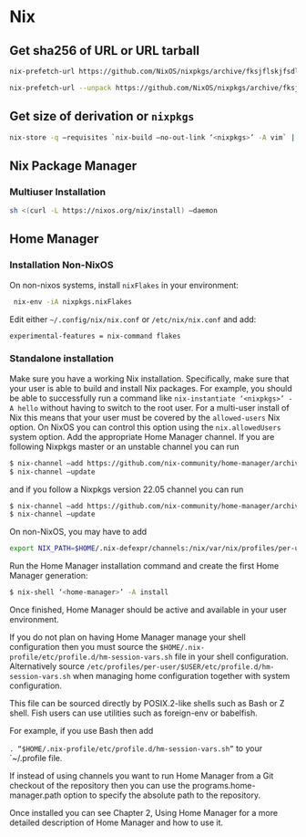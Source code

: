 # Nix

## Get sha256 of URL or URL tarball

```bash
nix-prefetch-url https://github.com/NixOS/nixpkgs/archive/fksjflskjfsdlfkjslksjfsdlfkjdsj
```

```bash
nix-prefetch-url --unpack https://github.com/NixOS/nixpkgs/archive/fksjflskjfsdlfkjslksjflfk.tar.gz
```

## Get size of derivation or `nixpkgs`

```bash
nix-store -q —requisites `nix-build —no-out-link ‘<nixpkgs>’ -A vim` | sort -uf | xargs du -ch | tail -1
```

## Nix Package Manager

### Multiuser Installation

```bash
sh <(curl -L https://nixos.org/nix/install) —daemon
```
## Home Manager 

### Installation Non-NixOS

On non-nixos systems, install `nixFlakes` in your environment:

```bash
 nix-env -iA nixpkgs.nixFlakes
```

Edit either `~/.config/nix/nix.conf` or `/etc/nix/nix.conf` and add:

```
experimental-features = nix-command flakes
```

### Standalone installation

Make sure you have a working Nix installation. Specifically, make sure that your user is able to build and install Nix packages. For example, you should be able to successfully run a command like `nix-instantiate ‘<nixpkgs>’ -A hello` without having to switch to the root user. For a multi-user install of Nix this means that your user must be covered by the `allowed-users` Nix option. On NixOS you can control this option using the `nix.allowedUsers` system option.
Add the appropriate Home Manager channel. If you are following Nixpkgs master or an unstable channel you can run

```bash
$ nix-channel —add https://github.com/nix-community/home-manager/archive/master.tar.gz home-manager
$ nix-channel —update
```
and if you follow a Nixpkgs version 22.05 channel you can run

```bash
$ nix-channel —add https://github.com/nix-community/home-manager/archive/release-22.05.tar.gz home-manager
$ nix-channel —update
```
On non-NixOS, you may have to add

```bash
export NIX_PATH=$HOME/.nix-defexpr/channels:/nix/var/nix/profiles/per-user/root/channels${NIX_PATH:+:$NIX_PATH}
```
Run the Home Manager installation command and create the first Home Manager generation:

```bash
$ nix-shell ‘<home-manager>’ -A install
```
Once finished, Home Manager should be active and available in your user environment.

If you do not plan on having Home Manager manage your shell configuration then you must source the 
`$HOME/.nix-profile/etc/profile.d/hm-session-vars.sh`
file in your shell configuration. Alternatively source
`/etc/profiles/per-user/$USER/etc/profile.d/hm-session-vars.sh`
when managing home configuration together with system configuration.

This file can be sourced directly by POSIX.2-like shells such as Bash or Z shell. Fish users can use utilities such as foreign-env or babelfish.

For example, if you use Bash then add

`. “$HOME/.nix-profile/etc/profile.d/hm-session-vars.sh”` to your `~/.profile file.

If instead of using channels you want to run Home Manager from a Git checkout of the repository then you can use the programs.home-manager.path option to specify the absolute path to the repository.

Once installed you can see Chapter 2, Using Home Manager for a more detailed description of Home Manager and how to use it.


